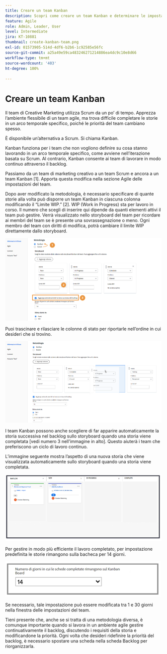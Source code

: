 ```yaml
---
title: Creare un team Kanban
description: Scopri come creare un team Kanban e determinare le impostazioni per il team.
feature: Agile
role: Admin, Leader, User
level: Intermediate
jira: KT-10881
thumbnail: create-kanban-team.png
exl-id: 01573905-514d-4df6-b2b6-1c92585e56fc
source-git-commit: a25a49e59ca483246271214886ea4dc9c10e8d66
workflow-type: tm+mt
source-wordcount: '403'
ht-degree: 100%

---
```


# Creare un team Kanban

Il team di Creative Marketing utilizza Scrum da un po’ di tempo. Apprezza l’ambiente flessibile di un team agile, ma trova difficile completare le storie in un arco temporale specifico, poiché le priorità del team cambiano spesso.

È disponibile un’alternativa a Scrum. Si chiama Kanban.

Kanban funziona per i team che non vogliono definire su cosa stanno lavorando in un arco temporale specifico, come avviene nell’iterazione basata su Scrum. Al contrario, Kanban consente ai team di lavorare in modo continuo attraverso il backlog.

Passiamo da un team di marketing creativo a un team Scrum e ancora a un team Kanban [1]. Apporta questa modifica nella sezione Agile delle impostazioni del team.

Dopo aver modificato la metodologia, è necessario specificare di quante storie alla volta può disporre un team Kanban in ciascuna colonna modificando il “Limite WIP.” [2]. WIP (Work in Progress) sta per lavoro in corso. Il numero che scegli di inserire qui dipende da quanti elementi attivi il team può gestire. Verrà visualizzato nello storyboard del team per ricordare ai membri del team se è presente una sovrassegnazione o meno. Ogni membro del team con diritti di modifica, potrà cambiare il limite WIP direttamente dallo storyboard.

![Pagina Impostazioni team](assets/teamspage-01.png)

Puoi trascinare e rilasciare le colonne di stato per riportarle nell’ordine in cui desideri che si trovino.

![Pagina Impostazioni team](assets/teamspage-02.png)

I team Kanban possono anche scegliere di far apparire automaticamente la storia successiva nel backlog sullo storyboard quando una storia viene completata [vedi numero 3 nell’immagine in alto]. Questo aiuterà i team che preferiscono un ciclo di lavoro continuo.


L’immagine seguente mostra l’aspetto di una nuova storia che viene visualizzata automaticamente sullo storyboard quando una storia viene completata.

![Pagina Impostazioni team](assets/teamspage-03.png)

Per gestire in modo più efficiente il lavoro completato, per impostazione predefinita le storie rimangono sulla bacheca per 14 giorni.

![Pagina Impostazioni team](assets/teampage-04.png)

Se necessario, tale impostazione può essere modificata tra 1 e 30 giorni nella finestra delle impostazioni del team.

Tieni presente che, anche se si tratta di una metodologia diversa, è comunque importante quando si lavora in un ambiente agile gestire continuativamente il backlog, discutendo i requisiti della storia e modificandone la priorità. Ogni volta che desideri ridefinire la priorità del backlog, è necessario spostare una scheda nella scheda Backlog per riorganizzarla.
